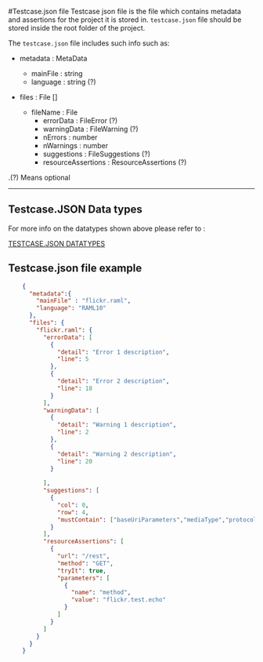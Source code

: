#Testcase.json file
Testcase json file is the file which contains metadata and assertions 
for the project it is stored in.
`testcase.json` file should be stored inside the root folder of the project.

The `testcase.json` file includes such info such as:

- metadata : MetaData
    - mainFile : string
    - language  : string (?)

- files : File []
    - fileName : File
        - errorData  : FileError (?)
        - warningData : FileWarning (?)
        - nErrors : number
        - nWarnings : number
        - suggestions  : FileSuggestions (?)
        - resourceAssertions : ResourceAssertions (?)


.(?) Means optional

-----

## Testcase.JSON Data types
For more info on the datatypes shown above please refer to :

[TESTCASE.JSON DATATYPES](TESTCASE.DATATYPES.md)

## Testcase.json file example
```json
    {
      "metadata":{
        "mainFile" : "flickr.raml",
        "language": "RAML10"
      },
      "files": {
        "flickr.raml": {
          "errorData": [
            {
              "detail": "Error 1 description",
              "line": 5
            },
            {
              "detail": "Error 2 description",
              "line": 18
            }
          ],
          "warningData": [
            {
              "detail": "Warning 1 description",
              "line": 2
            },
            {
              "detail": "Warning 2 description",
              "line": 20
            }
    
          ],
          "suggestions": [
            {
              "col": 0,
              "row": 4,
              "mustContain": ["baseUriParameters","mediaType","protocols","schemas","securedBy"]
            }
          ],
          "resourceAssertions": [
            {
              "url": "/rest",
              "method": "GET",
              "tryIt": true,
              "parameters": [
                {
                  "name": "method",
                  "value": "flickr.test.echo"
                }
              ]
            }
          ]
        }
      }
    }

```
